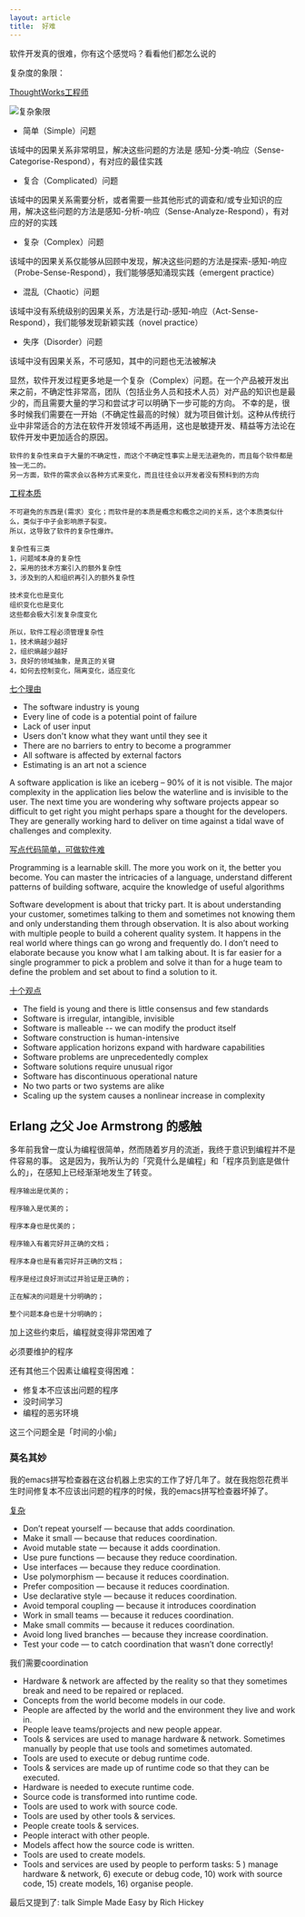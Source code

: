 ```yaml
---
layout: article
title:  好难
---
```

软件开发真的很难，你有这个感觉吗？看看他们都怎么说的

复杂度的象限：

[ThoughtWorks工程师](http://icodeit.org/2017/01/why-software-is-complex/)

![复杂象限](http://icodeit.org/images/2017/01/cynefin-resized.png)

- 简单（Simple）问题

该域中的因果关系非常明显，解决这些问题的方法是 感知-分类-响应（Sense-Categorise-Respond），有对应的最佳实践

- 复合（Complicated）问题

该域中的因果关系需要分析，或者需要一些其他形式的调查和/或专业知识的应用，解决这些问题的方法是感知-分析-响应（Sense-Analyze-Respond），有对应的好的实践

- 复杂（Complex）问题

该域中的因果关系仅能够从回顾中发现，解决这些问题的方法是探索-感知-响应（Probe-Sense-Respond），我们能够感知涌现实践（emergent practice）

- 混乱（Chaotic）问题

该域中没有系统级别的因果关系，方法是行动-感知-响应（Act-Sense-Respond），我们能够发现新颖实践（novel practice）

- 失序（Disorder）问题

该域中没有因果关系，不可感知，其中的问题也无法被解决

显然，软件开发过程更多地是一个复杂（Complex）问题。在一个产品被开发出来之前，不确定性非常高，团队（包括业务人员和技术人员）对产品的知识也是最少的，而且需要大量的学习和尝试才可以明确下一步可能的方向。
不幸的是，很多时候我们需要在一开始（不确定性最高的时候）就为项目做计划。这种从传统行业中非常适合的方法在软件开发领域不再适用，这也是敏捷开发、精益等方法论在软件开发中更加适合的原因。

```
软件的复杂性来自于大量的不确定性，而这个不确定性事实上是无法避免的，而且每个软件都是独一无二的。
另一方面，软件的需求会以各种方式来变化，而且往往会以开发者没有预料到的方向
```

[工程本质](https://www.cnblogs.com/feng9exe/p/9949906.html)


```
不可避免的东西是(需求）变化；而软件是的本质是概念和概念之间的关系，这个本质类似什么，类似于中子会影响原子裂变。
所以，这导致了软件的复杂性爆炸。
```


```
复杂性有三类
1，问题域本身的复杂性
2，采用的技术方案引入的额外复杂性
3，涉及到的人和组织再引入的额外复杂性
```

```
技术变化也是变化
组织变化也是变化
这些都会极大引发复杂度变化
```

```
所以，软件工程必须管理复杂性
1，技术熵越少越好
2，组织熵越少越好
3，良好的领域抽象，是真正的关键
4，如何去控制变化，隔离变化，适应变化
```


[七个理由](https://www.finextra.com/blogs/fullblog.aspx?blogid=6836)

- The software industry is young
- Every line of code is a potential point of failure
- Lack of user input
- Users don't know what they want until they see it
- There are no barriers to entry to become a programmer
- All software is affected by external factors
- Estimating is an art not a science

A software application is like an iceberg – 90% of it is not visible. 
The major complexity in the application lies below the waterline and is invisible to the user. 
The next time you are wondering why software projects appear so difficult to get right you might perhaps spare a thought for the developers. 
They are generally working hard to deliver on time against a tidal wave of challenges and complexity.


[写点代码简单，可做软件难](http://www.thoughtclusters.com/2011/01/programming-is-easy-software-development-is-hard/)

Programming is a learnable skill. The more you work on it, the better you become. You can master the intricacies of a language, 
understand different patterns of building software, acquire the knowledge of useful algorithms

Software development is about that tricky part. It is about understanding your customer, sometimes talking to them and sometimes not knowing them and only understanding them through observation. 
It is also about working with multiple people to build a coherent quality system. It happens in the real world where things can go wrong and frequently do. 
I don’t need to elaborate because you know what I am talking about. 
It is far easier for a single programmer to pick a problem and solve it than for a huge team to define the problem and set about to find a solution to it.


[十个观点](https://www.ics.uci.edu/~ziv/ooad/intro_to_se/tsld009.htm)

- The field is young and there is little consensus and few standards
- Software is irregular, intangible, invisible
- Software is malleable -- we can modify the product itself
- Software construction is human-intensive
- Software application horizons expand with hardware capabilities
- Software problems are unprecedentedly complex
- Software solutions require unusual rigor
- Software has discontinuous operational nature
- No two parts or two systems are alike
- Scaling up the system causes a nonlinear increase in complexity



## Erlang 之父 Joe Armstrong 的感触

多年前我曾一度认为编程很简单，然而随着岁月的流逝，我终于意识到编程并不是件容易的事。
这是因为，我所认为的「究竟什么是编程」和「程序员到底是做什么的」，在感知上已经渐渐地发生了转变。

```
程序输出是优美的；

程序输入是优美的；

程序本身也是优美的；

程序输入有着完好并正确的文档；

程序本身也是有着完好并正确的文档；

程序是经过良好测试过并验证是正确的；

正在解决的问题是十分明确的；

整个问题本身也是十分明确的；

```
加上这些约束后，编程就变得非常困难了

必须要维护的程序

还有其他三个因素让编程变得困难：

- 修复本不应该出问题的程序
- 没时间学习
- 编程的恶劣环境

这三个问题全是「时间的小偷」


### 莫名其妙

我的emacs拼写检查器在这台机器上忠实的工作了好几年了。就在我抱怨花费半生时间修复本不应该出问题的程序的时候，我的emacs拼写检查器坏掉了。


[复杂](https://itnext.io/the-origin-of-complexity-8ecb39130fc)

- Don’t repeat yourself — because that adds coordination.
- Make it small — because that reduces coordination.
- Avoid mutable state — because it adds coordination.
- Use pure functions — because they reduce coordination.
- Use interfaces — because they reduce coordination.
- Use polymorphism — because it reduces coordination.
- Prefer composition — because it reduces coordination.
- Use declarative style — because it reduces coordination.
- Avoid temporal coupling — because it introduces coordination
- Work in small teams — because it reduces coordination.
- Make small commits — because it reduces coordination.
- Avoid long lived branches — because they increase coordination.
- Test your code — to catch coordination that wasn’t done correctly!

我们需要coordination

- Hardware & network are affected by the reality so that they sometimes break and need to be repaired or replaced.
- Concepts from the world become models in our code.
- People are affected by the world and the environment they live and work in.
- People leave teams/projects and new people appear.
- Tools & services are used to manage hardware & network. Sometimes manually by people that use tools and sometimes automated.
- Tools are used to execute or debug runtime code.
- Tools & services are made up of runtime code so that they can be executed.
- Hardware is needed to execute runtime code.
- Source code is transformed into runtime code.
- Tools are used to work with source code.
- Tools are used by other tools & services.
- People create tools & services.
- People interact with other people.
- Models affect how the source code is written.
- Tools are used to create models.
- Tools and services are used by people to perform tasks: 5 ) manage hardware & network, 6) execute or debug code, 10) work with source code, 15) create models, 16) organise people.

最后又提到了: talk Simple Made Easy by Rich Hickey